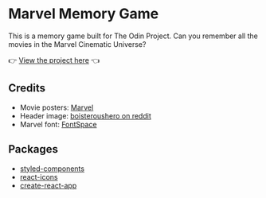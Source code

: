 # Marvel Memory Game

This is a memory game built for The Odin Project. Can you remember all the movies in the Marvel Cinematic Universe?

:point_right: [View the project here](https://placeholder/) :point_left:

## Credits

- Movie posters: [Marvel](https://www.marvel.com/movies)
- Header image: [boisteroushero on reddit](https://imgur.com/a/XEipA)
- Marvel font: [FontSpace](https://www.fontspace.com/marvel-font-f32182)

## Packages

- [styled-components](https://styled-components.com/)
- [react-icons](https://react-icons.github.io/react-icons/)
- [create-react-app](https://github.com/facebook/create-react-app)
